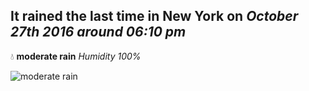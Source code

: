 ## It rained the last time in New York on *October 27th 2016 around 06:10 pm*
💧  **moderate rain** *Humidity 100%*

![moderate rain](http://openweathermap.org/img/w/10d.png)
